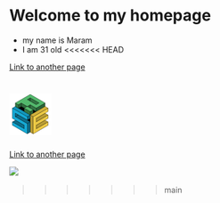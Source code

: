 # Welcome to my homepage



- my name is Maram 
- I am 31 old
<<<<<<< HEAD

 [Link to another page](http://www.google.com) 
 
![sss](https://raw.githubusercontent.com/RSE-Sheffield/RSE-Sheffield.github.io/master/assets/images/logo/rse-logoonly-stroke-small.png)
=======
 [Link to another page](http://www.google.com) 

 ![](1)
 
>>>>>>> main

